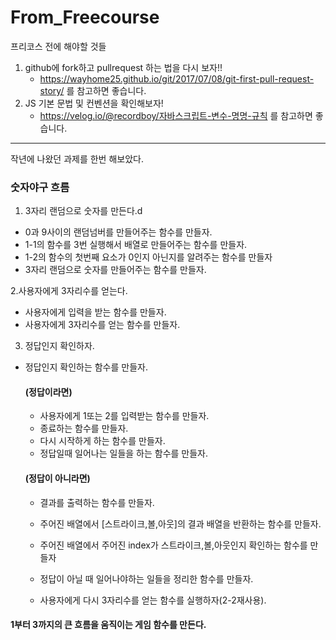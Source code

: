 # From_Freecourse

프리코스 전에 해야할 것들

1. github에 fork하고 pullrequest 하는 법을 다시 보자!! 
	* https://wayhome25.github.io/git/2017/07/08/git-first-pull-request-story/ 를 참고하면 좋습니다.
2. JS 기본 문법 및 컨벤션을 확인해보자!
	* https://velog.io/@recordboy/자바스크립트-변수-명명-규칙 를 참고하면 좋습니다.
---------------------------------

작년에 나왔던 과제를 한번 해보았다.
### 숫자야구 흐름

1. 3자리 랜덤으로 숫자를 만든다.d
* 0과 9사이의 랜덤넘버를 만들어주는 함수를 만들자.
* 1-1의 함수를 3번 실행해서 배열로 만들어주는 함수를 만들자.
* 1-2의 함수의 첫번째 요소가 0인지 아닌지를 알려주는 함수를 만들자
* 3자리 랜덤으로 숫자를 만들어주는 함수를 만들자.
	
2.사용자에게 3자리수를 얻는다.
* 사용자에게 입력을 받는 함수를 만들자.
* 사용자에게 3자리수를 얻는 함수를 만들자.

3. 정답인지 확인하자.
* 정답인지 확인하는 함수를 만들자.
		
   #### (정답이라면)
	* 사용자에게 1또는 2를 입력받는 함수를 만들자.
	* 종료하는 함수를 만들자.
	* 다시 시작하게 하는 함수를 만들자.
	* 정답일때 일어나는 일들을 하는 함수를 만들자.
	
   #### (정답이 아니라면)
	* 결과를 출력하는 함수를 만들자.
	* 주어진 배열에서 [스트라이크,볼,아웃]의 결과 배열을 반환하는 함수를 만들자.
	* 주어진 배열에서 주어진 index가 스트라이크,볼,아웃인지 확인하는 함수를 만들자
	* 정답이 아닐 때 일어나야하는 일들을 정리한 함수를 만들자.

   * 사용자에게 다시 3자리수를 얻는 함수를 실행하자(2-2재사용).

#### 1부터 3까지의 큰 흐름을 움직이는 게임 함수를 만든다.
